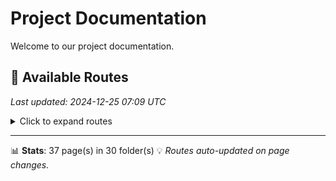 # Project Documentation

Welcome to our project documentation.

## 📄 Available Routes
*Last updated: 2024-12-25 07:09 UTC*

<details>
<summary>Click to expand routes</summary>

### 📁 pertemuan-10/praktikum/chat

- [🏠 Pertemuan 10/praktikum/chat](https://nf.kita.blue/pertemuan-10/praktikum/chat)

### 📁 pertemuan-10/praktikum/login

- [🏠 Pertemuan 10/praktikum/login](https://nf.kita.blue/pertemuan-10/praktikum/login)

### 📁 pertemuan-11/praktikum/form-validation

- [🏠 Pertemuan 11/praktikum/form Validation](https://nf.kita.blue/pertemuan-11/praktikum/form-validation)

### 📁 pertemuan-11/praktikum/kalkulator

- [🏠 Pertemuan 11/praktikum/kalkulator](https://nf.kita.blue/pertemuan-11/praktikum/kalkulator)

### 📁 pertemuan-11/praktikum/kurs

- [🏠 Pertemuan 11/praktikum/kurs](https://nf.kita.blue/pertemuan-11/praktikum/kurs)

### 📁 pertemuan-11/praktikum/pergantian-gambar

- [🏠 Pertemuan 11/praktikum/pergantian Gambar](https://nf.kita.blue/pertemuan-11/praktikum/pergantian-gambar)

### 📁 pertemuan-12

- [📄 Form](https://nf.kita.blue/pertemuan-12/form)
- [🏠 Pertemuan 12](https://nf.kita.blue/pertemuan-12)

### 📁 pertemuan-12/praktikum-mandiri

- [🏠 Pertemuan 12/praktikum Mandiri](https://nf.kita.blue/pertemuan-12/praktikum-mandiri)

### 📁 pertemuan-13/praktikum

- [📄 Admin Lte](https://nf.kita.blue/pertemuan-13/praktikum/admin-lte)

### 📁 pertemuan-2/cv

- [🏠 Pertemuan 2/cv](https://nf.kita.blue/pertemuan-2/cv)

### 📁 pertemuan-2/e-commerce

- [🏠 Pertemuan 2/e Commerce](https://nf.kita.blue/pertemuan-2/e-commerce)

### 📁 pertemuan-2/praktikum

- [🏠 Pertemuan 2/praktikum](https://nf.kita.blue/pertemuan-2/praktikum)

### 📁 pertemuan-3/pemesanan-barang

- [🏠 Pertemuan 3/pemesanan Barang](https://nf.kita.blue/pertemuan-3/pemesanan-barang)
- [📄 Order](https://nf.kita.blue/pertemuan-3/pemesanan-barang/order)

### 📁 pertemuan-3/praktikum

- [🏠 Pertemuan 3/praktikum](https://nf.kita.blue/pertemuan-3/praktikum)
- [📄 Order](https://nf.kita.blue/pertemuan-3/praktikum/order)

### 📁 pertemuan-4/cv

- [🏠 Pertemuan 4/cv](https://nf.kita.blue/pertemuan-4/cv)

### 📁 pertemuan-4/praktikum

- [📄 Footer](https://nf.kita.blue/pertemuan-4/praktikum/footer)
- [📄 Header](https://nf.kita.blue/pertemuan-4/praktikum/header)
- [🏠 Pertemuan 4/praktikum](https://nf.kita.blue/pertemuan-4/praktikum)
- [📄 Menu](https://nf.kita.blue/pertemuan-4/praktikum/menu)

### 📁 pertemuan-5/alpukat

- [🏠 Pertemuan 5/alpukat](https://nf.kita.blue/pertemuan-5/alpukat)

### 📁 pertemuan-5/burung

- [🏠 Pertemuan 5/burung](https://nf.kita.blue/pertemuan-5/burung)

### 📁 pertemuan-5/praktikum

- [📄 Alpukat](https://nf.kita.blue/pertemuan-5/praktikum/alpukat)

### 📁 pertemuan-6/praktikum

- [📄 Cssbox1](https://nf.kita.blue/pertemuan-6/praktikum/cssbox1)
- [📄 Cssbox2](https://nf.kita.blue/pertemuan-6/praktikum/cssbox2)

### 📁 pertemuan-6/tugas-1

- [🏠 Pertemuan 6/tugas 1](https://nf.kita.blue/pertemuan-6/tugas-1)

### 📁 pertemuan-6/tugas-2

- [🏠 Pertemuan 6/tugas 2](https://nf.kita.blue/pertemuan-6/tugas-2)

### 📁 pertemuan-7/praktikum/p-1

- [🏠 Pertemuan 7/praktikum/p 1](https://nf.kita.blue/pertemuan-7/praktikum/p-1)

### 📁 pertemuan-7/praktikum/p-2

- [🏠 Pertemuan 7/praktikum/p 2](https://nf.kita.blue/pertemuan-7/praktikum/p-2)

### 📁 pertemuan-7/tugas-1

- [🏠 Pertemuan 7/tugas 1](https://nf.kita.blue/pertemuan-7/tugas-1)

### 📁 pertemuan-8-uts

- [🏠 Pertemuan 8 Uts](https://nf.kita.blue/pertemuan-8-uts)

### 📁 pertemuan-9/praktikum/p-1

- [🏠 Pertemuan 9/praktikum/p 1](https://nf.kita.blue/pertemuan-9/praktikum/p-1)

### 📁 pertemuan-9/praktikum/p-2

- [🏠 Pertemuan 9/praktikum/p 2](https://nf.kita.blue/pertemuan-9/praktikum/p-2)

### 📁 pertemuan-9/praktikum/p-3

- [🏠 Pertemuan 9/praktikum/p 3](https://nf.kita.blue/pertemuan-9/praktikum/p-3)

### 📁 pertemuan-9/praktikum/p-4

- [🏠 Pertemuan 9/praktikum/p 4](https://nf.kita.blue/pertemuan-9/praktikum/p-4)

</details>

---

📊 **Stats**: 37 page(s) in 30 folder(s)
💡 *Routes auto-updated on page changes.*
